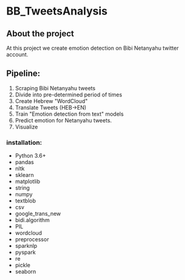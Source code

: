 # BB_TweetsAnalysis
## About the project
At this project we create emotion detection on Bibi Netanyahu twitter account.
## Pipeline:
1. Scraping Bibi Netanyahu tweets
2. Divide into pre-determined period of times
3. Create Hebrew "WordCloud"
4. Translate Tweets (HEB->EN)
5. Train "Emotion detection from text" models
6. Predict emotion for Netanyahu tweets.
7. Visualize

### installation:
 - Python 3.6+
 - pandas
 - nltk
 - sklearn
 - matplotlib
 - string
 - numpy
 - textblob
 - csv
 - google_trans_new
 - bidi.algorithm
 - PIL
 - wordcloud
 - preprocessor
 - sparknlp
 - pyspark
 - re
 - pickle
 - seaborn 

